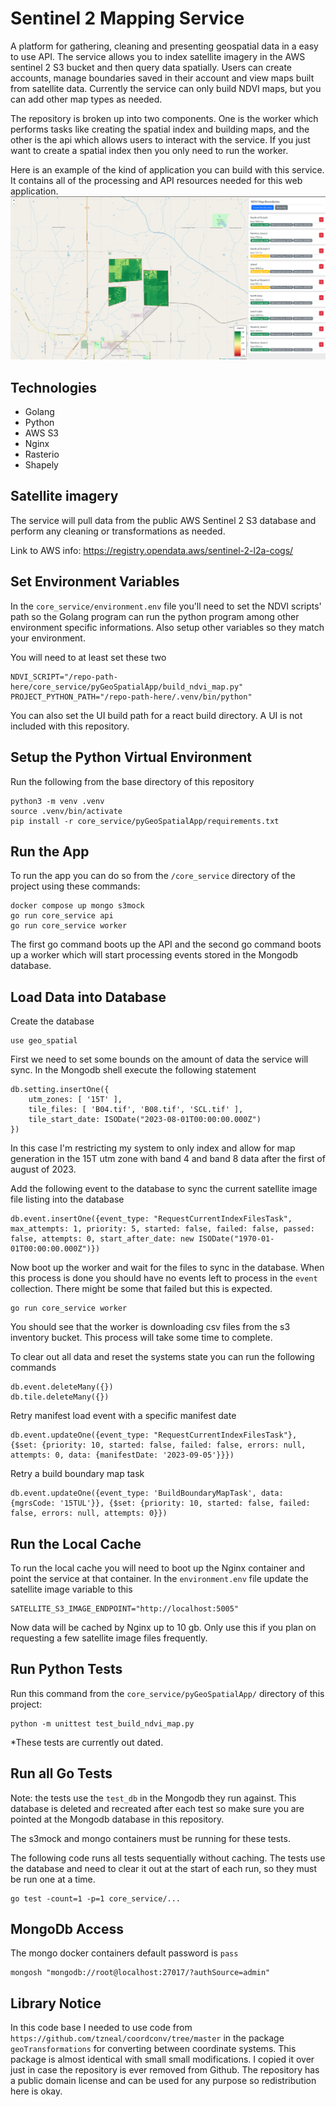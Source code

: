 # Sentinel 2 Mapping Service
A platform for gathering, cleaning and presenting geospatial data in a easy to 
use API. The service allows you to index satellite imagery in the AWS sentinel 2
S3 bucket and then query data spatially. Users can create accounts, manage
boundaries saved in their account and view maps built from satellite data. Currently
the service can only build NDVI maps, but you can add other map types as needed.

The repository is broken up into two components. One is the worker which performs
tasks like creating the spatial index and building maps, and the other is the 
api which allows users to interact with the service. If you just want to create 
a spatial index then you only need to run the worker.

Here is an example of the kind of application you can build with this service. It contains 
all of the processing and API resources needed for this web application.
![Example Application](example_image.png)


## Technologies

* Golang
* Python
* AWS S3
* Nginx
* Rasterio
* Shapely


## Satellite imagery
The service will pull data from the public AWS Sentinel 2 S3 database and perform
any cleaning or transformations as needed.

Link to AWS info: https://registry.opendata.aws/sentinel-2-l2a-cogs/


## Set Environment Variables
In the `core_service/environment.env` file you'll need to set the NDVI scripts' path so the Golang
program can run the python program among other environment specific informations. Also
setup other variables so they match your environment.

You will need to at least set these two
```
NDVI_SCRIPT="/repo-path-here/core_service/pyGeoSpatialApp/build_ndvi_map.py"
PROJECT_PYTHON_PATH="/repo-path-here/.venv/bin/python"
```

You can also set the UI build path for a react build directory. A UI is not included with this repository.


## Setup the Python Virtual Environment
Run the following from the base directory of this repository
```
python3 -m venv .venv
source .venv/bin/activate
pip install -r core_service/pyGeoSpatialApp/requirements.txt
```

## Run the App
To run the app you can do so from the `/core_service` directory of the project
using these commands:
```
docker compose up mongo s3mock
go run core_service api
go run core_service worker
```
The first go command boots up the API and the second go command boots up a worker
which will start processing events stored in the Mongodb database.


## Load Data into Database
Create the database
```
use geo_spatial
```

First we need to set some bounds on the amount of data the service will sync. In the 
Mongodb shell execute the following statement
```
db.setting.insertOne({
    utm_zones: [ '15T' ],
    tile_files: [ 'B04.tif', 'B08.tif', 'SCL.tif' ],
    tile_start_date: ISODate("2023-08-01T00:00:00.000Z")
})
```
In this case I'm restricting my system to only index and allow for map generation
in the 15T utm zone with band 4 and band 8 data after the first of august of 2023.

Add the following event to the database to sync the current satellite image
file listing into the database
```
db.event.insertOne({event_type: "RequestCurrentIndexFilesTask", max_attempts: 1, priority: 5, started: false, failed: false, passed: false, attempts: 0, start_after_date: new ISODate("1970-01-01T00:00:00.000Z")})
```

Now boot up the worker and wait for the files to sync in the database. When this
process is done you should have no events left to process in the `event` collection.
There might be some that failed but this is expected.
```
go run core_service worker
```

You should see that the worker is downloading csv files from the s3 inventory bucket. This
process will take some time to complete.

To clear out all data and reset the systems state you can run the following commands
```
db.event.deleteMany({})
db.tile.deleteMany({})
```

Retry manifest load event with a specific manifest date
```
db.event.updateOne({event_type: "RequestCurrentIndexFilesTask"}, {$set: {priority: 10, started: false, failed: false, errors: null, attempts: 0, data: {manifestDate: '2023-09-05'}}})
```

Retry a build boundary map task
```
db.event.updateOne({event_type: 'BuildBoundaryMapTask', data: {mgrsCode: '15TUL'}}, {$set: {priority: 10, started: false, failed: false, errors: null, attempts: 0}})
```

## Run the Local Cache
To run the local cache you will need to boot up the Nginx container and point the service
at that container. In the `environment.env` file update the satellite image variable to this
```
SATELLITE_S3_IMAGE_ENDPOINT="http://localhost:5005"
```
Now data will be cached by Nginx up to 10 gb. Only use this if you plan on requesting
a few satellite image files frequently. 


## Run Python Tests
Run this command from the `core_service/pyGeoSpatialApp/` directory of this project:
```
python -m unittest test_build_ndvi_map.py
```
*These tests are currently out dated.


## Run all Go Tests
Note: the tests use the `test_db` in the Mongodb they run against. This database is deleted
and recreated after each test so make sure you are pointed at the Mongodb database in this
repository.

The s3mock and mongo containers must be running for these tests.

The following code runs all tests sequentially without caching. The tests use the database
and need to clear it out at the start of each run, so they must be run one at a time.
```
go test -count=1 -p=1 core_service/...
```


## MongoDb Access

The mongo docker containers default password is `pass`

```
mongosh "mongodb://root@localhost:27017/?authSource=admin"
```

## Library Notice

In this code base I needed to use code from `https://github.com/tzneal/coordconv/tree/master` in 
the package `geoTransformations` for converting between coordinate systems. This package is 
almost identical with small small modifications. I copied it over just in case the repository
is ever removed from Github. The repository has a public domain license and can be used for 
any purpose so redistribution here is okay.
